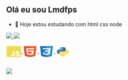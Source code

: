## Olá eu sou Lmdfps
- 🔭 Hoje estou estudando com html css node


<!--div align="center">
  <a href="https://github.com/a43e">
  <img height="180em" src="https://github-readme-stats.vercel.app/api/top-langs/?username=a43e&layout=compact&langs_count=7&theme=dracula"/>
</div-->

<div>
  <a href="https://beacons.ai/Lmdfps">
  <img height="180em" src="https://github-readme-stats.vercel.app/api?username=a43e&show_icons=true&theme=dark&include_all_commits=true&count_private=true"/>
  <img height="180em" src="https://github-readme-stats.vercel.app/api/top-langs/?username=a43e&layout=compact&langs_count=16&theme=dark"/>
</div>
  
<div style="display: inline_block"><br>  
  <img align="center" alt="Rafa-Js" height="30" width="40" src="https://raw.githubusercontent.com/devicons/devicon/master/icons/javascript/javascript-plain.svg">
  <img align="center" alt="Rafa-HTML" height="30" width="40" src="https://raw.githubusercontent.com/devicons/devicon/master/icons/html5/html5-original.svg">
  <img align="center" alt="Rafa-CSS" height="30" width="40" src="https://raw.githubusercontent.com/devicons/devicon/master/icons/css3/css3-original.svg">
  <img align="center" alt="Rafa-Python" height="30" width="40" src="https://raw.githubusercontent.com/devicons/devicon/master/icons/python/python-original.svg">
  </div>
  
  ##
  
  <div>
    <a href="https://instagram.com/lmdfps" target="_blank"><img src="https://img.shields.io/badge/-Instagram-%23E4405F?style=for-the-badge&logo=instagram&logoColor=white" target="_blank"></a>
    
    

    
  </div>
    

